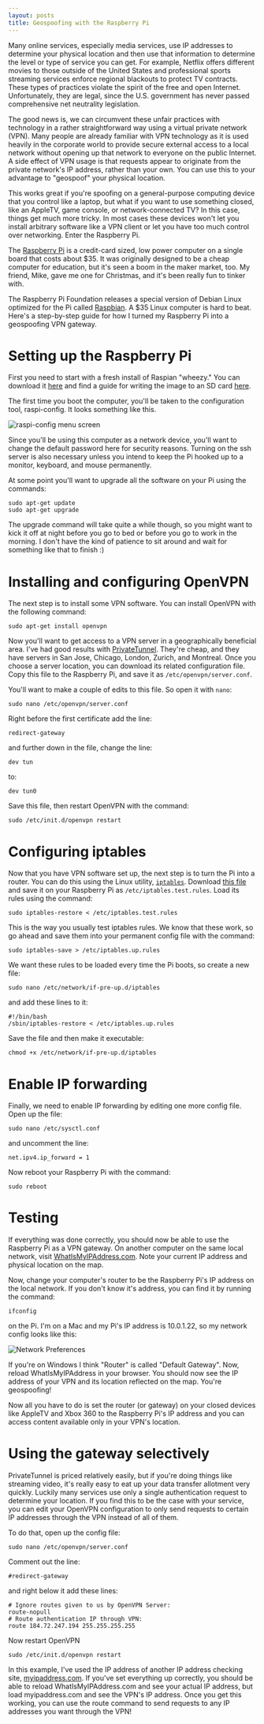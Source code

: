 ```yaml
---
layout: posts
title: Geospoofing with the Raspberry Pi
---
```


Many online services, especially media services, use IP addresses to determine your physical location and then use that information to determine the level or type of service you can get. For example, Netflix offers different movies to those outside of the United States and professional sports streaming services enforce regional blackouts to protect TV contracts. These types of practices violate the spirit of the free and open Internet. Unfortunately, they are legal, since the U.S. government has never passed comprehensive net neutrality legislation.

The good news is, we can circumvent these unfair practices with technology in a rather straightforward way using a virtual private network (VPN). Many people are already familiar with VPN technology as it is used heavily in the corporate world to provide secure external access to a local network without opening up that network to everyone on the public Internet. A side effect of VPN usage is that requests appear to originate from the private network's IP address, rather than your own. You can use this to your advantage to "geospoof" your physical location.

This works great if you're spoofing on a general-purpose computing device that you control like a laptop, but what if you want to use something closed, like an AppleTV, game console, or network-connected TV? In this case, things get much more tricky. In most cases these devices won't let you install arbitrary software like a VPN client or let you have too much control over networking. Enter the Raspberry Pi.

The [Raspberry Pi](http://www.raspberrypi.org/faqs) is a credit-card sized, low power computer on a single board that costs about $35. It was originally designed to be a cheap computer for education, but it's seen a boom in the maker market, too. My friend, Mike, gave me one for Christmas, and it's been really fun to tinker with.

The Raspberry Pi Foundation releases a special version of Debian Linux optimized for the Pi called [Raspbian](http://www.raspberrypi.org/faqs). A $35 Linux computer is hard to beat. Here's a step-by-step guide for how I turned my Raspberry Pi into a geospoofing VPN gateway.

Setting up the Raspberry Pi
===========================

First you need to start with a fresh install of Raspian "wheezy." You can download it [here](http://www.raspberrypi.org/downloads) and find a guide for writing the image to an SD card [here](http://elinux.org/RPi_Easy_SD_Card_Setup).

The first time you boot the computer, you'll be taken to the configuration tool, raspi-config. It looks something like this.

![raspi-config menu screen](/images/raspi-config.png)

Since you'll be using this computer as a network device, you'll want to change the default password here for security reasons. Turning on the ssh server is also necessary unless you intend to keep the Pi hooked up to a monitor, keyboard, and mouse permanently.

At some point you'll want to upgrade all the software on your Pi using the commands:

    sudo apt-get update
    sudo apt-get upgrade

The upgrade command will take quite a while though, so you might want to kick it off at night before you go to bed or before you go to work in the morning. I don't have the kind of patience to sit around and wait for something like that to finish :)

Installing and configuring OpenVPN
==================================

The next step is to install some VPN software. You can install OpenVPN with the following command:

    sudo apt-get install openvpn

Now you'll want to get access to a VPN server in a geographically beneficial area. I've had good results with [PrivateTunnel](https://www.privatetunnel.com). They're cheap, and they have servers in San Jose, Chicago, London, Zurich, and Montreal. Once you choose a server location, you can download its related configuration file. Copy this file to the Raspberry Pi, and save it as `/etc/openvpn/server.conf`.

You'll want to make a couple of edits to this file. So open it with `nano`:

    sudo nano /etc/openvpn/server.conf

Right before the first certificate add the line:

    redirect-gateway

and further down in the file, change the line:

    dev tun

to:

    dev tun0

Save this file, then restart OpenVPN with the command:

    sudo /etc/init.d/openvpn restart

Configuring iptables
====================

Now that you have VPN software set up, the next step is to turn the Pi into a router. You can do this using the Linux utility, [`iptables`](http://wiki.debian.org/iptables). Download [this file](/share/iptables.test.rules) and save it on your Raspberry Pi as `/etc/iptables.test.rules`. Load its rules using the command:

    sudo iptables-restore < /etc/iptables.test.rules

This is the way you usually test iptables rules. We know that these work, so go ahead and save them into your permanent config file with the command:

    sudo iptables-save > /etc/iptables.up.rules

We want these rules to be loaded every time the Pi boots, so create a new file:

    sudo nano /etc/network/if-pre-up.d/iptables

and add these lines to it:

    #!/bin/bash
    /sbin/iptables-restore < /etc/iptables.up.rules

Save the file and then make it executable:

    chmod +x /etc/network/if-pre-up.d/iptables

Enable IP forwarding
====================

Finally, we need to enable IP forwarding by editing one more config file. Open up the file:

    sudo nano /etc/sysctl.conf

and uncomment the line:

    net.ipv4.ip_forward = 1

Now reboot your Raspberry Pi with the command:

    sudo reboot

Testing
=======

If everything was done correctly, you should now be able to use the Raspberry Pi as a VPN gateway. On another computer on the same local network, visit [WhatIsMyIPAddress.com](http://whatismyipaddress.com/). Note your current IP address and physical location on the map.

Now, change your computer's router to be the Raspberry Pi's IP address on the local network. If you don't know it's address, you can find it by running the command:

    ifconfig

on the Pi. I'm on a Mac and my Pi's IP address is 10.0.1.22, so my network config looks like this:

![Network Preferences](/images/network-config.png)

If you're on Windows I think "Router" is called "Default Gateway". Now, reload WhatIsMyIPAddress in your browser. You should now see the IP address of your VPN and its location reflected on the map. You're geospoofing!

Now all you have to do is set the router (or gateway) on your closed devices like AppleTV and Xbox 360 to the Raspberry Pi's IP address and you can access content available only in your VPN's location.

Using the gateway selectively
=============================

PrivateTunnel is priced relatively easily, but if you're doing things like streaming video, it's really easy to eat up your data transfer allotment very quickly. Luckily many services use only a single authentication request to determine your location. If you find this to be the case with your service, you can edit your OpenVPN configuration to only send requests to certain IP addresses through the VPN instead of all of them.

To do that, open up the config file:

    sudo nano /etc/openvpn/server.conf

Comment out the line:

    #redirect-gateway

and right below it add these lines:

    # Ignore routes given to us by OpenVPN Server:
    route-nopull
    # Route authentication IP through VPN:
    route 184.72.247.194 255.255.255.255

Now restart OpenVPN

    sudo /etc/init.d/openvpn restart

In this example, I've used the IP address of another IP address checking site, [myipaddress.com](http://myipaddress.com). If you've set everything up correctly, you should be able to reload WhatIsMyIPAddress.com and see your actual IP address, but load myipaddress.com and see the VPN's IP address. Once you get this working, you can use the route command to send requests to any IP addresses you want through the VPN!